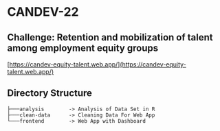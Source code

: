 # CANDEV-22

## Challenge: Retention and mobilization of talent among employment equity groups

[https://candev-equity-talent.web.app/](https://candev-equity-talent.web.app/)

## Directory Structure
```
├───analysis        -> Analysis of Data Set in R
├───clean-data      -> Cleaning Data For Web App
└───frontend        -> Web App with Dashboard
```